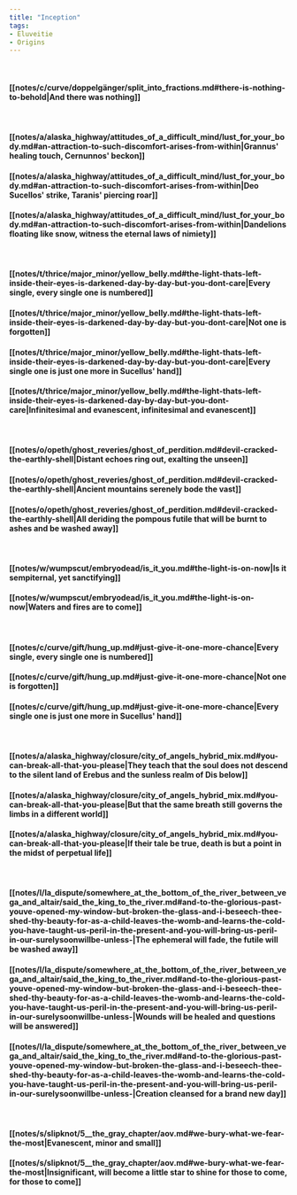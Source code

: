 ```yaml
---
title: "Inception"
tags:
- Eluveitie
- Origins
---
```

&nbsp;
#### [[notes/c/curve/doppelgänger/split_into_fractions.md#there-is-nothing-to-behold|And there was nothing]]
&nbsp;
#### [[notes/a/alaska_highway/attitudes_of_a_difficult_mind/lust_for_your_body.md#an-attraction-to-such-discomfort-arises-from-within|Grannus' healing touch, Cernunnos' beckon]]
#### [[notes/a/alaska_highway/attitudes_of_a_difficult_mind/lust_for_your_body.md#an-attraction-to-such-discomfort-arises-from-within|Deo Sucellos' strike, Taranis' piercing roar]]
#### [[notes/a/alaska_highway/attitudes_of_a_difficult_mind/lust_for_your_body.md#an-attraction-to-such-discomfort-arises-from-within|Dandelions floating like snow, witness the eternal laws of nimiety]]
&nbsp;
#### [[notes/t/thrice/major_minor/yellow_belly.md#the-light-thats-left-inside-their-eyes-is-darkened-day-by-day-but-you-dont-care|Every single, every single one is numbered]]
#### [[notes/t/thrice/major_minor/yellow_belly.md#the-light-thats-left-inside-their-eyes-is-darkened-day-by-day-but-you-dont-care|Not one is forgotten]]
#### [[notes/t/thrice/major_minor/yellow_belly.md#the-light-thats-left-inside-their-eyes-is-darkened-day-by-day-but-you-dont-care|Every single one is just one more in Sucellus' hand]]
#### [[notes/t/thrice/major_minor/yellow_belly.md#the-light-thats-left-inside-their-eyes-is-darkened-day-by-day-but-you-dont-care|Infinitesimal and evanescent, infinitesimal and evanescent]]
&nbsp;
#### [[notes/o/opeth/ghost_reveries/ghost_of_perdition.md#devil-cracked-the-earthly-shell|Distant echoes ring out, exalting the unseen]]
#### [[notes/o/opeth/ghost_reveries/ghost_of_perdition.md#devil-cracked-the-earthly-shell|Ancient mountains serenely bode the vast]]
#### [[notes/o/opeth/ghost_reveries/ghost_of_perdition.md#devil-cracked-the-earthly-shell|All deriding the pompous futile that will be burnt to ashes and be washed away]]
&nbsp;
#### [[notes/w/wumpscut/embryodead/is_it_you.md#the-light-is-on-now|Is it sempiternal, yet sanctifying]]
#### [[notes/w/wumpscut/embryodead/is_it_you.md#the-light-is-on-now|Waters and fires are to come]]
&nbsp;
#### [[notes/c/curve/gift/hung_up.md#just-give-it-one-more-chance|Every single, every single one is numbered]]
#### [[notes/c/curve/gift/hung_up.md#just-give-it-one-more-chance|Not one is forgotten]]
#### [[notes/c/curve/gift/hung_up.md#just-give-it-one-more-chance|Every single one is just one more in Sucellus' hand]]
&nbsp;
#### [[notes/a/alaska_highway/closure/city_of_angels_hybrid_mix.md#you-can-break-all-that-you-please|They teach that the soul does not descend to the silent land of Erebus and the sunless realm of Dis below]]
#### [[notes/a/alaska_highway/closure/city_of_angels_hybrid_mix.md#you-can-break-all-that-you-please|But that the same breath still governs the limbs in a different world]]
#### [[notes/a/alaska_highway/closure/city_of_angels_hybrid_mix.md#you-can-break-all-that-you-please|If their tale be true, death is but a point in the midst of perpetual life]]
&nbsp;
#### [[notes/l/la_dispute/somewhere_at_the_bottom_of_the_river_between_vega_and_altair/said_the_king_to_the_river.md#and-to-the-glorious-past-youve-opened-my-window-but-broken-the-glass-and-i-beseech-thee-shed-thy-beauty-for-as-a-child-leaves-the-womb-and-learns-the-cold-you-have-taught-us-peril-in-the-present-and-you-will-bring-us-peril-in-our-surelysoonwillbe-unless-|The ephemeral will fade, the futile will be washed away]]
#### [[notes/l/la_dispute/somewhere_at_the_bottom_of_the_river_between_vega_and_altair/said_the_king_to_the_river.md#and-to-the-glorious-past-youve-opened-my-window-but-broken-the-glass-and-i-beseech-thee-shed-thy-beauty-for-as-a-child-leaves-the-womb-and-learns-the-cold-you-have-taught-us-peril-in-the-present-and-you-will-bring-us-peril-in-our-surelysoonwillbe-unless-|Wounds will be healed and questions will be answered]]
#### [[notes/l/la_dispute/somewhere_at_the_bottom_of_the_river_between_vega_and_altair/said_the_king_to_the_river.md#and-to-the-glorious-past-youve-opened-my-window-but-broken-the-glass-and-i-beseech-thee-shed-thy-beauty-for-as-a-child-leaves-the-womb-and-learns-the-cold-you-have-taught-us-peril-in-the-present-and-you-will-bring-us-peril-in-our-surelysoonwillbe-unless-|Creation cleansed for a brand new day]]
&nbsp;
#### [[notes/s/slipknot/5__the_gray_chapter/aov.md#we-bury-what-we-fear-the-most|Evanescent, minor and small]]
#### [[notes/s/slipknot/5__the_gray_chapter/aov.md#we-bury-what-we-fear-the-most|Insignificant, will become a little star to shine for those to come, for those to come]]
